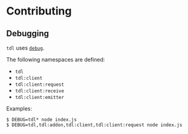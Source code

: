 # Contributing

## Debugging

`tdl` uses [`debug`](https://github.com/visionmedia/debug#readme).

The following namespaces are defined:

- `tdl`
- `tdl:client`
- `tdl:client:request`
- `tdl:client:receive`
- `tdl:client:emitter`

Examples:

```console
$ DEBUG=tdl* node index.js
$ DEBUG=tdl,tdl:addon,tdl:client,tdl:client:request node index.js
```
